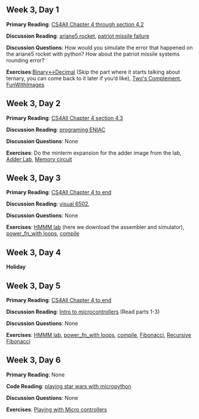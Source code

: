 ## Week 3, Day 1

**Primary Reading**: [CS4All Chapter 4 through section 4.2](https://www.cs.hmc.edu/csforallbook/ComputerOrganization/ComputerOrganization.html)

**Discussion Reading**: [ariane5 rocket](https://around.com/ariane.html), [patriot missile failure ](http://www-users.math.umn.edu/~arnold/disasters/patriot.html)

**Discussion Questions**: How would you simulate the error that happened on the ariane5 rocket with python? How about the patriot missile systems rounding error?

**Exercises**:[Binary<->Decimal](https://www.cs.hmc.edu/twiki/bin/view/CS5Fall09/Lab4) (Skip the part where it starts talking about ternary, you can come back to it later if you’d like), [Two's Complement](https://www.cs.hmc.edu/twiki/bin/view/CS5Fall09/TwoTransformationsBlack), [FunWithImages](https://www.cs.hmc.edu/twiki/bin/view/CS5/FunWithImagesGold2010)


## Week 3, Day 2

**Primary Reading**: [CS4All Chapter 4 section 4.3](https://www.cs.hmc.edu/csforallbook/ComputerOrganization/ComputerOrganization.html)

**Discussion Reading**: [programing ENIAC](http://www.columbia.edu/cu/computinghistory/eniac.html)

**Discussion Questions**: None

**Exercises**: Do the minterm expansion for the adder image from the lab, [Adder Lab](https://www.cs.hmc.edu/twiki/bin/view/CS5/AdvancedAdditionGold), [Memory circuit ](https://www.cs.hmc.edu/twiki/bin/view/CS5/OptionalCircuitBonus)


## Week 3, Day 3

**Primary Reading**: [CS4All Chapter 4 to end](https://www.cs.hmc.edu/csforallbook/ComputerOrganization/ComputerOrganization.html)

**Discussion Reading**: [visual 6502](http://www.visual6502.org/welcome.html),

**Discussion Questions**: None

**Exercises**: [HMMM lab](https://www.cs.hmc.edu/twiki/bin/view/CSforAll/HmmmCountdown) (here we download the assembler and simulator), [power_fn_with loops](https://www.cs.hmc.edu/twiki/bin/view/CSforAll/HmmmPower), [compile](https://www.cs.hmc.edu/twiki/bin/view/CS5/CognitiveCompilationGold)


## Week 3, Day 4

**Holiday**


## Week 3, Day 5

**Primary Reading**:  [CS4All Chapter 4 to end](https://www.cs.hmc.edu/csforallbook/ComputerOrganization/ComputerOrganization.html)

**Discussion Reading**: [Intro to microcontrollers](https://www.embeddedrelated.com/showarticle/453.php) (Read parts 1-3)

**Discussion Questions**: None

**Exercises**:  [HMMM lab](https://www.cs.hmc.edu/twiki/bin/view/CSforAll/HmmmCountdown), [power_fn_with loops](https://www.cs.hmc.edu/twiki/bin/view/CSforAll/HmmmPower), [compile](https://www.cs.hmc.edu/twiki/bin/view/CS5/CognitiveCompilationGold), [Fibonacci](https://www.cs.hmc.edu/twiki/bin/view/CSforAll/FibonacciFun), [Recursive Fibonacci](https://www.cs.hmc.edu/twiki/bin/view/CSforAll/RecursiveFibonacci)


## Week 3, Day 6

**Primary Reading**: None

**Code Reading**: [playing star wars with micropython](https://medium.com/@stestagg/playing-star-wars-on-the-esp8266-with-micropython-5f175fe7b755)

**Discussion Questions**: None

**Exercises**: [Playing with Micro controllers](micropython.md)
